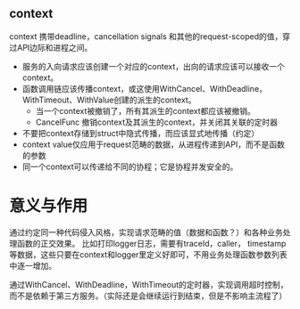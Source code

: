context
---
context 携带deadline，cancellation signals 和其他的request-scoped的值，穿过API边际和进程之间。

+ 服务的入向请求应该创建一个对应的context，出向的请求应该可以接收一个context。
+ 函数调用链应该传播context，或这使用WithCancel、WithDeadline，WithTimeout、WithValue创建的派生的context。
    + 当一个context被撤销了，所有其派生的context都应该被撤销。
    + CancelFunc 撤销context及其派生的context，并关闭其关联的定时器
+ 不要把context存储到struct中隐式传播，而应该显式地传播（约定）
+ context value仅应用于request范畴的数据，从进程传递到API，而不是函数的参数
+ 同一个context可以传递给不同的协程；它是协程并发安全的。

# 意义与作用
通过约定同一种代码侵入风格，实现请求范畴的值（数据和函数？）和各种业务处理函数的正交效果。
比如打印logger日志，需要有traceId，caller， timestamp等数据，这些只要在context和logger里定义好即可，不用业务处理函数参数列表中逐一增加。

通过WithCancel、WithDeadline，WithTimeout的定时器，实现调用超时控制，而不是依赖于第三方服务。（实际还是会继续运行到结束，但是不影响主流程了）

